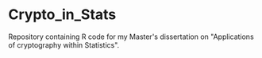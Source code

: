 # Crypto_in_Stats
Repository containing R code for my Master's dissertation on "Applications of cryptography within Statistics".
